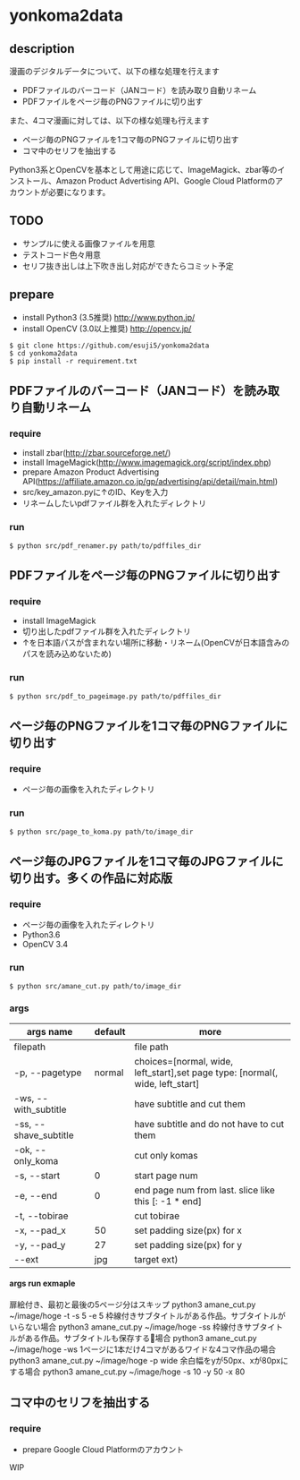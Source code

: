# yonkoma2data

## description
漫画のデジタルデータについて、以下の様な処理を行えます
- PDFファイルのバーコード（JANコード）を読み取り自動リネーム
- PDFファイルをページ毎のPNGファイルに切り出す

また、4コマ漫画に対しては、以下の様な処理も行えます
- ページ毎のPNGファイルを1コマ毎のPNGファイルに切り出す
- コマ中のセリフを抽出する

Python3系とOpenCVを基本として用途に応じて、ImageMagick、zbar等のインストール、Amazon Product Advertising API、Google Cloud Platformのアカウントが必要になります。

## TODO
- サンプルに使える画像ファイルを用意
- テストコード色々用意
- セリフ抜き出しは上下吹き出し対応ができたらコミット予定

## prepare
- install Python3 (3.5推奨) http://www.python.jp/
- install OpenCV (3.0以上推奨) http://opencv.jp/

```
$ git clone https://github.com/esuji5/yonkoma2data
$ cd yonkoma2data
$ pip install -r requirement.txt
```

## PDFファイルのバーコード（JANコード）を読み取り自動リネーム
### require
- install zbar(http://zbar.sourceforge.net/)
- install ImageMagick(http://www.imagemagick.org/script/index.php)
- prepare Amazon Product Advertising API(https://affiliate.amazon.co.jp/gp/advertising/api/detail/main.html)
- src/key_amazon.pyに↑のID、Keyを入力
- リネームしたいpdfファイル群を入れたディレクトリ

### run
`$ python src/pdf_renamer.py path/to/pdffiles_dir`

## PDFファイルをページ毎のPNGファイルに切り出す
### require
- install ImageMagick
- 切り出したpdfファイル群を入れたディレクトリ
- ↑を日本語パスが含まれない場所に移動・リネーム(OpenCVが日本語含みのパスを読み込めないため)

### run
`$ python src/pdf_to_pageimage.py path/to/pdffiles_dir`


## ページ毎のPNGファイルを1コマ毎のPNGファイルに切り出す
### require
- ページ毎の画像を入れたディレクトリ

### run
`$ python src/page_to_koma.py path/to/image_dir`

## ページ毎のJPGファイルを1コマ毎のJPGファイルに切り出す。多くの作品に対応版
### require
- ページ毎の画像を入れたディレクトリ
- Python3.6
- OpenCV 3.4

### run
`$ python src/amane_cut.py path/to/image_dir`

### args
| args name | default | more |
| --------- | -------| ------- |
|filepath| | file path|
|-p, --pagetype|normal| choices=[normal, wide, left_start],set page type: [normal(, wide, left_start]|
|-ws, --with_subtitle| |have subtitle and cut them|
|-ss, --shave_subtitle| |have subtitle and do not have to cut them|
|-ok, --only_koma| |cut only komas|
|-s, --start | 0| start page num
|-e, --end | 0| end page num from last. slice like this [: -1 * end]
|-t, --tobirae| |cut tobirae|
|-x, --pad_x| 50 |set padding size(px) for x|
|-y, --pad_y| 27 |set padding size(px) for y|
|--ext |jpg| target ext)|

#### args run exmaple
扉絵付き、最初と最後の5ページ分はスキップ
python3 amane_cut.py ~/image/hoge -t -s 5 -e 5
枠線付きサブタイトルがある作品。サブタイトルがいらない場合
python3 amane_cut.py ~/image/hoge -ss
枠線付きサブタイトルがある作品。サブタイトルも保存する場合
python3 amane_cut.py ~/image/hoge -ws
1ページに1本だけ4コマがあるワイドな4コマ作品の場合
python3 amane_cut.py ~/image/hoge -p wide
余白幅をyが50px、xが80pxにする場合
python3 amane_cut.py ~/image/hoge -s 10 -y 50 -x 80

## コマ中のセリフを抽出する
### require
- prepare Google Cloud Platformのアカウント

WIP

